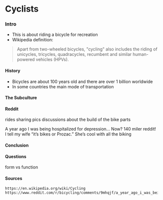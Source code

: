Cyclists
===

### Intro
* This is about riding a bicycle for recreation
* Wikipedia definition:
> Apart from two-wheeled bicycles, "cycling" also includes the riding of unicycles, tricycles, quadracycles, recumbent and similar human-powered vehicles (HPVs).


#### History
* Bicycles are about 100 years old and there are over 1 billion worldwide
* In some countries the main mode of transportation


#### The Subculture
#### Reddit
rides sharing
pics
discussions about the build of the bike parts

A year ago I was being hospitalized for depression... Now? 140 miler reddit! 
I tell my wife “it’s bikes or Prozac.” She’s cool with all the biking


#### Conclusion

#### Questions
form vs function  

#### Sources
```
https://en.wikipedia.org/wiki/Cycling
https://www.reddit.com/r/bicycling/comments/9mhqjf/a_year_ago_i_was_being_hospitalized_for/
```
